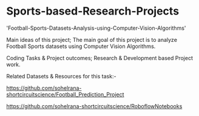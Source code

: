 # Sports-based-Research-Projects

'Football-Sports-Datasets-Analysis-using-Computer-Vision-Algorithms'

 Main ideas of this project; The main goal of this project is to analyze Football Sports datasets using Computer Vision Algorithms.

 Coding Tasks & Project outcomes; Research & Development based Project work.


 Related Datasets & Resources for this task:-
 
 https://github.com/sohelrana-shortcircuitscience/Football_Prediction_Project

https://github.com/sohelrana-shortcircuitscience/RoboflowNotebooks
